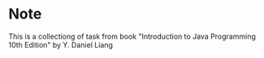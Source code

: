 # Note

This is a collectiong of task from book "Introduction to Java Programming 10th Edition" by Y. Daniel Liang